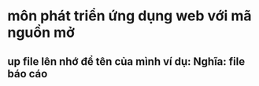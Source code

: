 
# môn phát triển ứng dụng web với mã nguồn mở
## up file lên nhớ để tên của mình ví dụ: Nghĩa: file báo cáo
